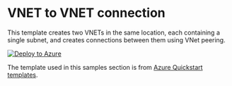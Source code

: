 # VNET to VNET connection

This template creates two VNETs in the same location, each containing a single subnet, and creates connections between them using VNet peering.

[![Deploy to Azure](https://aka.ms/deploytoazurebutton)](https://portal.azure.com/#create/Microsoft.Template/uri/https%3A%2F%2Fraw.githubusercontent.com%2Fdupuyjs%2FAzPester%2Fmain%2FSamples%2Fmicrosoft.network%2Fvnet-to-vnet-peering%2Farm%2Fazuredeploy.json)

The template used in this samples section is from [Azure Quickstart templates](https://github.com/Azure/azure-quickstart-templates/blob/master/quickstarts/microsoft.network/vnet-to-vnet-peering).
